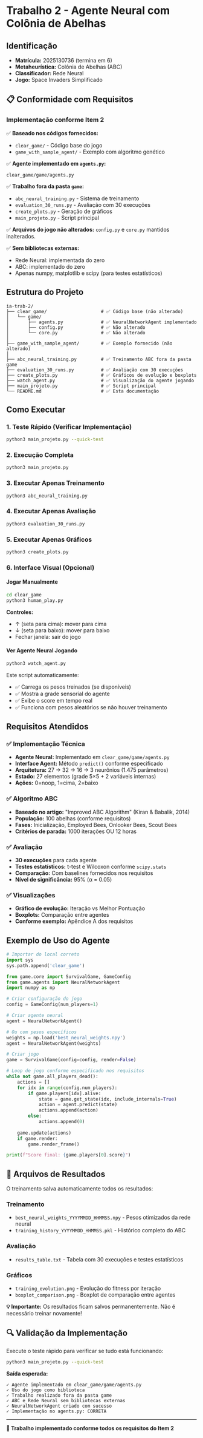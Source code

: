 # Trabalho 2 - Agente Neural com Colônia de Abelhas

## Identificação
- **Matrícula:** 2025130736 (termina em 6)
- **Metaheurística:** Colônia de Abelhas (ABC)
- **Classificador:** Rede Neural
- **Jogo:** Space Invaders Simplificado

## 📋 Conformidade com Requisitos

### Implementação conforme Item 2
✅ **Baseado nos códigos fornecidos:**
- `clear_game/` - Código base do jogo
- `game_with_sample_agent/` - Exemplo com algoritmo genético

✅ **Agente implementado em `agents.py`:**
```
clear_game/game/agents.py
```

✅ **Trabalho fora da pasta `game`:**
- `abc_neural_training.py` - Sistema de treinamento
- `evaluation_30_runs.py` - Avaliação com 30 execuções
- `create_plots.py` - Geração de gráficos
- `main_projeto.py` - Script principal

✅ **Arquivos do jogo não alterados:** `config.py` e `core.py` mantidos inalterados.

✅ **Sem bibliotecas externas:** 
- Rede Neural: implementada do zero
- ABC: implementado do zero
- Apenas numpy, matplotlib e scipy (para testes estatísticos)

## Estrutura do Projeto

```
ia-trab-2/
├── clear_game/                    # ✅ Código base (não alterado)
│   └── game/
│       ├── agents.py              # ✅ NeuralNetworkAgent implementado
│       ├── config.py              # ✅ Não alterado
│       └── core.py                # ✅ Não alterado
│
├── game_with_sample_agent/        # ✅ Exemplo fornecido (não alterado)
│
├── abc_neural_training.py         # ✅ Treinamento ABC fora da pasta game
├── evaluation_30_runs.py          # ✅ Avaliação com 30 execuções
├── create_plots.py                # ✅ Gráficos de evolução e boxplots
├── watch_agent.py                 # ✅ Visualização do agente jogando
├── main_projeto.py                # ✅ Script principal
└── README.md                      # ✅ Esta documentação
```

## Como Executar

### 1. Teste Rápido (Verificar Implementação)
```bash
python3 main_projeto.py --quick-test
```

### 2. Execução Completa
```bash
python3 main_projeto.py
```

### 3. Executar Apenas Treinamento
```bash
python3 abc_neural_training.py
```

### 4. Executar Apenas Avaliação
```bash
python3 evaluation_30_runs.py
```

### 5. Executar Apenas Gráficos
```bash
python3 create_plots.py
```

### 6. Interface Visual (Opcional)

#### Jogar Manualmente
```bash
cd clear_game
python3 human_play.py
```
**Controles:**
- ↑ (seta para cima): mover para cima
- ↓ (seta para baixo): mover para baixo
- Fechar janela: sair do jogo

#### Ver Agente Neural Jogando
```bash
python3 watch_agent.py
```

Este script automaticamente:
- ✅ Carrega os pesos treinados (se disponíveis)
- ✅ Mostra a grade sensorial do agente
- ✅ Exibe o score em tempo real
- ✅ Funciona com pesos aleatórios se não houver treinamento

## Requisitos Atendidos

### ✅ Implementação Técnica
- **Agente Neural:** Implementado em `clear_game/game/agents.py`
- **Interface Agent:** Método `predict()` conforme especificado
- **Arquitetura:** 27 → 32 → 16 → 3 neurônios (1.475 parâmetros)
- **Estado:** 27 elementos (grade 5×5 + 2 variáveis internas)
- **Ações:** 0=noop, 1=cima, 2=baixo

### ✅ Algoritmo ABC
- **Baseado no artigo:** "Improved ABC Algorithm" (Kiran & Babalik, 2014)
- **População:** 100 abelhas (conforme requisitos)
- **Fases:** Inicialização, Employed Bees, Onlooker Bees, Scout Bees
- **Critérios de parada:** 1000 iterações OU 12 horas

### ✅ Avaliação
- **30 execuções** para cada agente
- **Testes estatísticos:** t-test e Wilcoxon conforme `scipy.stats`
- **Comparação:** Com baselines fornecidos nos requisitos
- **Nível de significância:** 95% (α = 0.05)

### ✅ Visualizações
- **Gráfico de evolução:** Iteração vs Melhor Pontuação
- **Boxplots:** Comparação entre agentes
- **Conforme exemplo:** Apêndice A dos requisitos

## Exemplo de Uso do Agente

```python
# Importar do local correto
import sys
sys.path.append('clear_game')

from game.core import SurvivalGame, GameConfig
from game.agents import NeuralNetworkAgent
import numpy as np

# Criar configuração do jogo
config = GameConfig(num_players=1)

# Criar agente neural
agent = NeuralNetworkAgent()

# Ou com pesos específicos
weights = np.load('best_neural_weights.npy')
agent = NeuralNetworkAgent(weights)

# Criar jogo
game = SurvivalGame(config=config, render=False)

# Loop de jogo conforme especificado nos requisitos
while not game.all_players_dead():
    actions = []
    for idx in range(config.num_players):
        if game.players[idx].alive:
            state = game.get_state(idx, include_internals=True)
            action = agent.predict(state)
            actions.append(action)
        else:
            actions.append(0)
    
    game.update(actions)
    if game.render:
        game.render_frame()

print(f"Score final: {game.players[0].score}")
```

## 💾 Arquivos de Resultados

O treinamento salva automaticamente todos os resultados:

### Treinamento
- `best_neural_weights_YYYYMMDD_HHMMSS.npy` - Pesos otimizados da rede neural
- `training_history_YYYYMMDD_HHMMSS.pkl` - Histórico completo do ABC

### Avaliação  
- `results_table.txt` - Tabela com 30 execuções e testes estatísticos

### Gráficos
- `training_evolution.png` - Evolução do fitness por iteração
- `boxplot_comparison.png` - Boxplot de comparação entre agentes

**💡 Importante:** Os resultados ficam salvos permanentemente. Não é necessário treinar novamente!

## 🔍 Validação da Implementação

Execute o teste rápido para verificar se tudo está funcionando:

```bash
python3 main_projeto.py --quick-test
```

**Saída esperada:**
```
✓ Agente implementado em clear_game/game/agents.py
✓ Uso do jogo como biblioteca  
✓ Trabalho realizado fora da pasta game
✓ ABC e Rede Neural sem bibliotecas externas
✓ NeuralNetworkAgent criado com sucesso
✓ Implementação no agents.py: CORRETA
```

---

**🎯 Trabalho implementado conforme todos os requisitos do Item 2**

